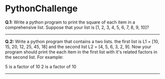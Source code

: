 # PythonChallenge

<b>Q.1:</b> Write a python program to print the square of each item in a comprehensive list. Suppose that your list is [1, 2, 3, 4, 5, 6, 7, 8, 9, 10]? <hr>

<b>Q.2:</b> Write a python program that contains a two lists. the first list is L1 = [10, 15, 20, 12, 25, 45, 18] and the second list L2 = [4, 5, 6, 3, 2, 9]. Now your program should print the each item in the first list with it's related factors in the second list. For example:

5 is a factor of 10
2 is a factor of 10
<hr>
